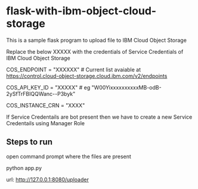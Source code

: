 # flask-with-ibm-object-cloud-storage

This is a sample flask program to upload file to IBM Cloud Object Storage 

Replace the below XXXXX with the credentials of Service Credentials of IBM Cloud Object Storage

COS_ENDPOINT = "XXXXXX" # Current list avaiable at https://control.cloud-object-storage.cloud.ibm.com/v2/endpoints

COS_API_KEY_ID = "XXXXX" # eg "W00YixxxxxxxxxxMB-odB-2ySfTrFBIQQWanc--P3byk"

COS_INSTANCE_CRN = "XXXX"

If Service Credentails are bot present then we have to create a new Service Credentails using Manager Role

Steps to run
----------
open command prompt where the files are present


python app.py


url:  http://127.0.0.1:8080/uploader

